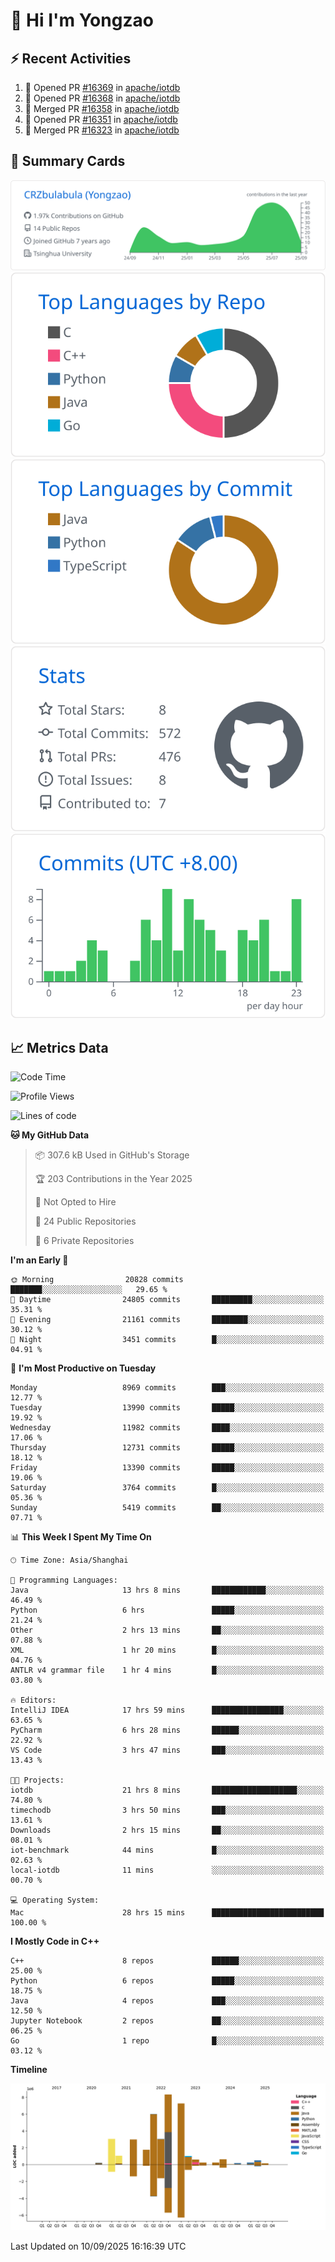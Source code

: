 # 👋 Hi I'm Yongzao

## ⚡ Recent Activities
<!--START_SECTION:activity-->
1. 💪 Opened PR [#16369](https://github.com/apache/iotdb/pull/16369) in [apache/iotdb](https://github.com/apache/iotdb)
2. 💪 Opened PR [#16368](https://github.com/apache/iotdb/pull/16368) in [apache/iotdb](https://github.com/apache/iotdb)
3. 🎉 Merged PR [#16358](https://github.com/apache/iotdb/pull/16358) in [apache/iotdb](https://github.com/apache/iotdb)
4. 💪 Opened PR [#16351](https://github.com/apache/iotdb/pull/16351) in [apache/iotdb](https://github.com/apache/iotdb)
5. 🎉 Merged PR [#16323](https://github.com/apache/iotdb/pull/16323) in [apache/iotdb](https://github.com/apache/iotdb)
<!--END_SECTION:activity-->

## 🎑 Summary Cards

[![](https://raw.githubusercontent.com/CRZbulabula/CRZbulabula/main/profile-summary-card-output/github/0-profile-details.svg)](https://github.com/vn7n24fzkq/github-profile-summary-cards)
[![](https://raw.githubusercontent.com/CRZbulabula/CRZbulabula/main/profile-summary-card-output/github/1-repos-per-language.svg)](https://github.com/vn7n24fzkq/github-profile-summary-cards) [![](https://raw.githubusercontent.com/CRZbulabula/CRZbulabula/main/profile-summary-card-output/github/2-most-commit-language.svg)](https://github.com/vn7n24fzkq/github-profile-summary-cards)
[![](https://raw.githubusercontent.com/CRZbulabula/CRZbulabula/main/profile-summary-card-output/github/3-stats.svg)](https://github.com/vn7n24fzkq/github-profile-summary-cards) [![](https://raw.githubusercontent.com/CRZbulabula/CRZbulabula/main/profile-summary-card-output/github/4-productive-time.svg)](https://github.com/vn7n24fzkq/github-profile-summary-cards)

## 📈 Metrics Data

<!--START_SECTION:waka-->
![Code Time](http://img.shields.io/badge/Code%20Time-1%2C191%20hrs%2039%20mins-blue)

![Profile Views](http://img.shields.io/badge/Profile%20Views-0-blue)

![Lines of code](https://img.shields.io/badge/From%20Hello%20World%20I%27ve%20Written-37.3%20million%20lines%20of%20code-blue)

**🐱 My GitHub Data** 

> 📦 307.6 kB Used in GitHub's Storage 
 > 
> 🏆 203 Contributions in the Year 2025
 > 
> 🚫 Not Opted to Hire
 > 
> 📜 24 Public Repositories 
 > 
> 🔑 6 Private Repositories 
 > 
**I'm an Early 🐤** 

```text
🌞 Morning                20828 commits       ███████░░░░░░░░░░░░░░░░░░   29.65 % 
🌆 Daytime                24805 commits       █████████░░░░░░░░░░░░░░░░   35.31 % 
🌃 Evening                21161 commits       ████████░░░░░░░░░░░░░░░░░   30.12 % 
🌙 Night                  3451 commits        █░░░░░░░░░░░░░░░░░░░░░░░░   04.91 % 
```
📅 **I'm Most Productive on Tuesday** 

```text
Monday                   8969 commits        ███░░░░░░░░░░░░░░░░░░░░░░   12.77 % 
Tuesday                  13990 commits       █████░░░░░░░░░░░░░░░░░░░░   19.92 % 
Wednesday                11982 commits       ████░░░░░░░░░░░░░░░░░░░░░   17.06 % 
Thursday                 12731 commits       █████░░░░░░░░░░░░░░░░░░░░   18.12 % 
Friday                   13390 commits       █████░░░░░░░░░░░░░░░░░░░░   19.06 % 
Saturday                 3764 commits        █░░░░░░░░░░░░░░░░░░░░░░░░   05.36 % 
Sunday                   5419 commits        ██░░░░░░░░░░░░░░░░░░░░░░░   07.71 % 
```


📊 **This Week I Spent My Time On** 

```text
🕑︎ Time Zone: Asia/Shanghai

💬 Programming Languages: 
Java                     13 hrs 8 mins       ████████████░░░░░░░░░░░░░   46.49 % 
Python                   6 hrs               █████░░░░░░░░░░░░░░░░░░░░   21.24 % 
Other                    2 hrs 13 mins       ██░░░░░░░░░░░░░░░░░░░░░░░   07.88 % 
XML                      1 hr 20 mins        █░░░░░░░░░░░░░░░░░░░░░░░░   04.76 % 
ANTLR v4 grammar file    1 hr 4 mins         █░░░░░░░░░░░░░░░░░░░░░░░░   03.80 % 

🔥 Editors: 
IntelliJ IDEA            17 hrs 59 mins      ████████████████░░░░░░░░░   63.65 % 
PyCharm                  6 hrs 28 mins       ██████░░░░░░░░░░░░░░░░░░░   22.92 % 
VS Code                  3 hrs 47 mins       ███░░░░░░░░░░░░░░░░░░░░░░   13.43 % 

🐱‍💻 Projects: 
iotdb                    21 hrs 8 mins       ███████████████████░░░░░░   74.80 % 
timechodb                3 hrs 50 mins       ███░░░░░░░░░░░░░░░░░░░░░░   13.61 % 
Downloads                2 hrs 15 mins       ██░░░░░░░░░░░░░░░░░░░░░░░   08.01 % 
iot-benchmark            44 mins             █░░░░░░░░░░░░░░░░░░░░░░░░   02.63 % 
local-iotdb              11 mins             ░░░░░░░░░░░░░░░░░░░░░░░░░   00.70 % 

💻 Operating System: 
Mac                      28 hrs 15 mins      █████████████████████████   100.00 % 
```

**I Mostly Code in C++** 

```text
C++                      8 repos             ██████░░░░░░░░░░░░░░░░░░░   25.00 % 
Python                   6 repos             █████░░░░░░░░░░░░░░░░░░░░   18.75 % 
Java                     4 repos             ███░░░░░░░░░░░░░░░░░░░░░░   12.50 % 
Jupyter Notebook         2 repos             ██░░░░░░░░░░░░░░░░░░░░░░░   06.25 % 
Go                       1 repo              █░░░░░░░░░░░░░░░░░░░░░░░░   03.12 % 
```



**Timeline**

![Lines of Code chart](https://raw.githubusercontent.com/CRZbulabula/CRZbulabula/main/assets/bar_graph.png)


 Last Updated on 10/09/2025 16:16:39 UTC
<!--END_SECTION:waka-->

